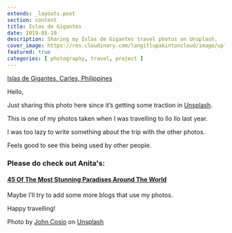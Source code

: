 ```yaml
---
extends: _layouts.post
section: content
title: Islas de Gigantes
date: 2019-05-10
description: Sharing my Islas de Gigantes travel photos on Unsplash.
cover_image: https://res.cloudinary.com/langitlupakintoncloud/image/upload/w_800/hugo/jcos.io/john-cosio-1134231-unsplash_xaok5i.jpg
featured: true
categories: [ photography, travel, project ]
---
```


[Islas de Gigantes, Carles, Philippines](https://unsplash.com/search/photos/islas-de-gigantes%2C-carles%2C-philippines)

Hello,

Just sharing this photo here since it&#8217;s getting some traction in [Unsplash](https://unsplash.com/@jcosio).

This is one of my photos taken when I was travelling to Ilo Ilo last year.

I was too lazy to write something about the trip with the other photos.

Feels good to see this being used by other people.

### Please do check out Anita's:
#### [45 Of The Most Stunning Paradises Around The World](https://anitahendrieka.com/45-of-the-most-stunning-paradises-around-the-world)

Maybe I'll try to add some more blogs that use my photos.

Happy travelling!

Photo by&nbsp;[John Cosio](https://unsplash.com/photos/xCZ8ynsCfrw?utm_source=unsplash&utm_medium=referral&utm_content=creditCopyText)&nbsp;on&nbsp;[Unsplash](https://unsplash.com/@jcosio?utm_source=unsplash&utm_medium=referral&utm_content=creditCopyText)

